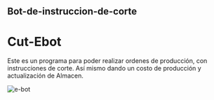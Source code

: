 ## Bot-de-instruccion-de-corte
# Cut-Ebot
Este es un programa para poder realizar ordenes de producción, con instrucciones de corte. Así mismo dando un costo de producción y actualización de Almacen.

![e-bot](https://cdn.pixabay.com/photo/2020/02/13/02/34/robot-4844306_960_720.png)

